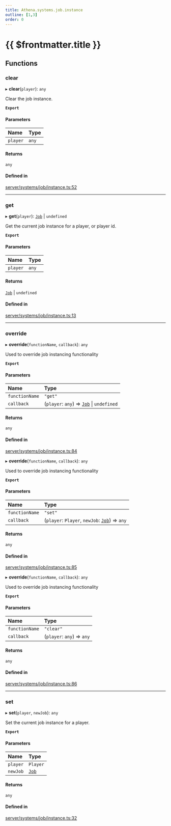 ```yaml
---
title: Athena.systems.job.instance
outline: [1,3]
order: 0
---
```


# {{ $frontmatter.title }}


## Functions

### clear

▸ **clear**(`player`): `any`

Clear the job instance.

**`Export`**

#### Parameters

| Name | Type |
| :------ | :------ |
| `player` | `any` |

#### Returns

`any`

#### Defined in

[server/systems/job/instance.ts:52](https://github.com/Stuyk/altv-athena/blob/552012ca4/src/core/server/systems/job/instance.ts#L52)

___

### get

▸ **get**(`player`): [`Job`](../classes/server_systems_job_system_Job.md) \| `undefined`

Get the current job instance for a player, or player id.

**`Export`**

#### Parameters

| Name | Type |
| :------ | :------ |
| `player` | `any` |

#### Returns

[`Job`](../classes/server_systems_job_system_Job.md) \| `undefined`

#### Defined in

[server/systems/job/instance.ts:13](https://github.com/Stuyk/altv-athena/blob/552012ca4/src/core/server/systems/job/instance.ts#L13)

___

### override

▸ **override**(`functionName`, `callback`): `any`

Used to override job instancing functionality

**`Export`**

#### Parameters

| Name | Type |
| :------ | :------ |
| `functionName` | ``"get"`` |
| `callback` | (`player`: `any`) => [`Job`](../classes/server_systems_job_system_Job.md) \| `undefined` |

#### Returns

`any`

#### Defined in

[server/systems/job/instance.ts:84](https://github.com/Stuyk/altv-athena/blob/552012ca4/src/core/server/systems/job/instance.ts#L84)

▸ **override**(`functionName`, `callback`): `any`

Used to override job instancing functionality

**`Export`**

#### Parameters

| Name | Type |
| :------ | :------ |
| `functionName` | ``"set"`` |
| `callback` | (`player`: `Player`, `newJob`: [`Job`](../classes/server_systems_job_system_Job.md)) => `any` |

#### Returns

`any`

#### Defined in

[server/systems/job/instance.ts:85](https://github.com/Stuyk/altv-athena/blob/552012ca4/src/core/server/systems/job/instance.ts#L85)

▸ **override**(`functionName`, `callback`): `any`

Used to override job instancing functionality

**`Export`**

#### Parameters

| Name | Type |
| :------ | :------ |
| `functionName` | ``"clear"`` |
| `callback` | (`player`: `any`) => `any` |

#### Returns

`any`

#### Defined in

[server/systems/job/instance.ts:86](https://github.com/Stuyk/altv-athena/blob/552012ca4/src/core/server/systems/job/instance.ts#L86)

___

### set

▸ **set**(`player`, `newJob`): `any`

Set the current job instance for a player.

**`Export`**

#### Parameters

| Name | Type |
| :------ | :------ |
| `player` | `Player` |
| `newJob` | [`Job`](../classes/server_systems_job_system_Job.md) |

#### Returns

`any`

#### Defined in

[server/systems/job/instance.ts:32](https://github.com/Stuyk/altv-athena/blob/552012ca4/src/core/server/systems/job/instance.ts#L32)
